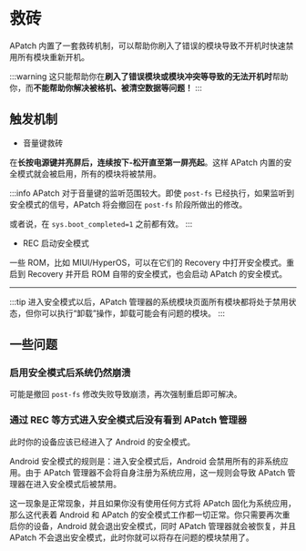 # 救砖

APatch 内置了一套救砖机制，可以帮助你刷入了错误的模块导致不开机时快速禁用所有模块重新开机。

:::warning
这只能帮助你在**刷入了错误模块或模块冲突等导致的无法开机时**帮助你，而**不能帮助你解决被格机、被清空数据等问题！**
:::

## 触发机制

- 音量键救砖

在**长按电源键并亮屏后，连续按下-松开直至第一屏亮起**。这样 APatch 内置的安全模式就会被启用，所有的模块将被禁用。

:::info
APatch 对于音量键的监听范围较大。即使 `post-fs` 已经执行，如果监听到安全模式的信号，APatch 将会撤回在 `post-fs` 阶段所做出的修改。

或者说，在 `sys.boot_completed=1` 之前都有效。
:::

- REC 启动安全模式

一些 ROM，比如 MIUI/HyperOS，可以在它们的 Recovery 中打开安全模式。重启到 Recovery 并开启 ROM 自带的安全模式，也会启动 APatch 的安全模式。

---

:::tip
进入安全模式以后，APatch 管理器的系统模块页面所有模块都将处于禁用状态，但你可以执行“卸载”操作，卸载可能会有问题的模块。
:::

## 一些问题

### 启用安全模式后系统仍然崩溃

可能是撤回 `post-fs` 修改失败导致崩溃，再次强制重启即可解决。

### 通过 REC 等方式进入安全模式后没有看到 APatch 管理器

此时你的设备应该已经进入了 Android 的安全模式。

Android 安全模式的规则是：进入安全模式后，Android 会禁用所有的非系统应用。由于 APatch 管理器不会将自身注册为系统应用，这一规则会导致 APatch 管理器在进入安全模式后被禁用。

这一现象是正常现象，并且如果你没有使用任何方式将 APatch 固化为系统应用，那么这代表着 Android 和 APatch 的安全模式工作都一切正常。你只需要再次重启你的设备，Android 就会退出安全模式，同时 APatch 管理器就会被恢复，并且 APatch 不会退出安全模式，此时你就可以将存在问题的模块禁用了。
